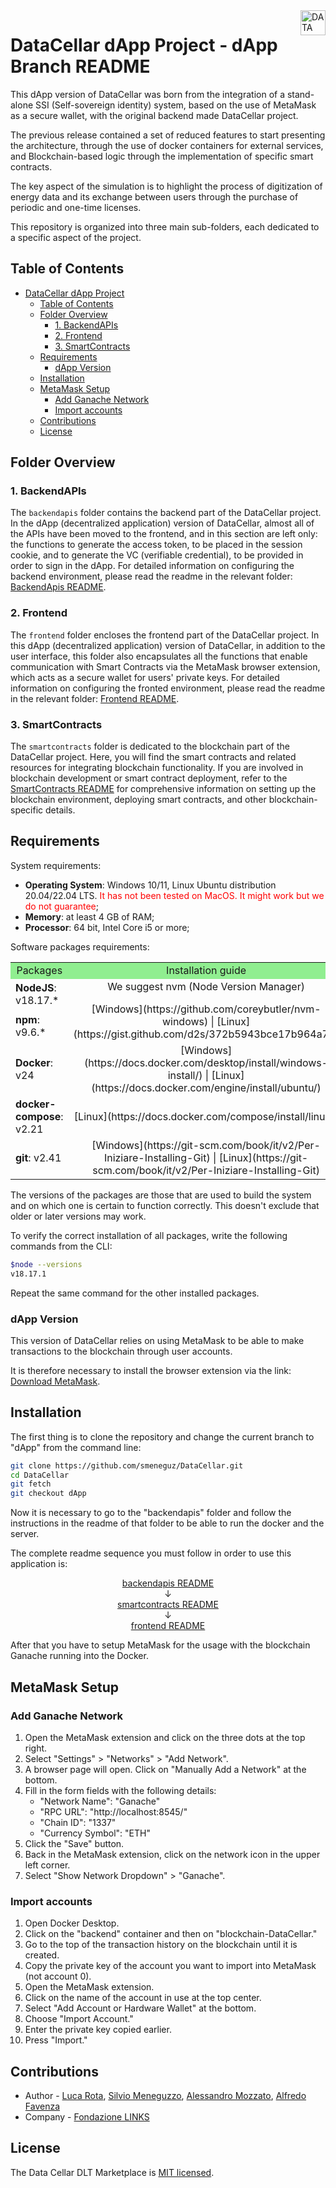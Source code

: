 <a href="https://datacellarproject.eu/">
  <img src="./backend/img/logo/Logo.png" title="DATA CELLAR" height="40" align="right">
</a>

# DataCellar dApp Project - dApp Branch README

This dApp version of DataCellar was born from the integration of a stand-alone SSI (Self-sovereign identity) system, based on the use of MetaMask as a secure wallet, with the original backend made DataCellar project.

The previous release contained a set of reduced features to start presenting the architecture, through the use of docker containers for external services, and Blockchain-based logic through the implementation of specific smart contracts.

The key aspect of the simulation is to highlight the process of digitization of energy data and its exchange between users through the purchase of periodic and one-time licenses.

This repository is organized into three main sub-folders, each dedicated to a specific aspect of the project. 


## Table of Contents

- [DataCellar dApp Project](#datacellar-dapp-project)
  - [Table of Contents](#table-of-contents)
  - [Folder Overview](#folder-overview)
    - [1. BackendAPIs](#1-backendapis)
    - [2. Frontend](#2-frontend)
    - [3. SmartContracts](#3-smartcontracts)
  - [Requirements](#requirements)
    - [dApp Version](#dapp-version)
  - [Installation](#installation)
  - [MetaMask Setup](#metamask-setup)
    - [Add Ganache Network](#add-ganache-network)
    - [Import accounts](#import-accounts)
  - [Contributions](#contributions)
  - [License](#license)


## Folder Overview
### 1. BackendAPIs

The `backendapis` folder contains the backend part of the DataCellar project. 
In the dApp (decentralized application) version of DataCellar, almost all of the APIs have been moved to the frontend, and in this section are left only: the functions to generate the access token, to be placed in the session cookie, and to generate the VC (verifiable credential), to be provided in order to sign in the dApp.
For detailed information on configuring the backend environment, please read the readme in the relevant folder: [BackendApis README](backendapis/README.md).

### 2. Frontend

The `frontend` folder encloses the frontend part of the DataCellar project. 
In this dApp (decentralized application) version of DataCellar, in addition to the user interface, this folder also encapsulates all the functions that enable communication with Smart Contracts via the MetaMask browser extension, which acts as a secure wallet for users' private keys.
For detailed information on configuring the fronted environment, please read the readme in the relevant folder: [Frontend README](frontend/README.md).

### 3. SmartContracts

The `smartcontracts` folder is dedicated to the blockchain part of the DataCellar project. Here, you will find the smart contracts and related resources for integrating blockchain functionality. If you are involved in blockchain development or smart contract deployment, refer to the [SmartContracts README](smartcontracts/README.md) for comprehensive information on setting up the blockchain environment, deploying smart contracts, and other blockchain-specific details.


## Requirements

System requirements:

- **Operating System**: Windows 10/11, Linux Ubuntu distribution 20.04/22.04 LTS. 
<span style="color: red;">It has not been tested on MacOS. It might work but we do not guarantee</span>;
- **Memory**: at least 4 GB of RAM;
- **Processor**: 64 bit, Intel Core i5 or more;

Software packages requirements:

<table>
  <tr style="background-color: lightgreen;">
    <td align="center">Packages</td>
    <td align="center">Installation guide</td>
  </tr>
  <tr>
    <td><b>NodeJS</b>: v18.17.*</td>
    <td rowspan="2" align="center">We suggest nvm (Node Version Manager)<p></p>[Windows](https://github.com/coreybutler/nvm-windows) | [Linux](https://gist.github.com/d2s/372b5943bce17b964a79)</td>
  </tr>
  <tr>
    <td><b>npm</b>: v9.6.*</td>
  </tr>
  <tr>
    <td><b>Docker</b>: v24</td>
    <td align="center">[Windows](https://docs.docker.com/desktop/install/windows-install/) | [Linux](https://docs.docker.com/engine/install/ubuntu/)</td>
  </tr>
  <tr>
    <td><b>docker-compose</b>: v2.21</td>
    <td align="center">[Linux](https://docs.docker.com/compose/install/linux/)</td>
  </tr>
  <tr>
    <td><b>git</b>: v2.41</td>
    <td align="center"> [Windows](https://git-scm.com/book/it/v2/Per-Iniziare-Installing-Git) | [Linux](https://git-scm.com/book/it/v2/Per-Iniziare-Installing-Git)</td>
  </tr>
</table>

The versions of the packages are those that are used to build the system and on which one is certain to function correctly. This doesn't exclude that older or later versions may work.

To verify the correct installation of all packages, write the following commands from the CLI:

```bash
$node --versions
v18.17.1
```
Repeat the same command for the other installed packages.

### dApp Version

This version of DataCellar relies on using MetaMask to be able to make transactions to the blockchain through user accounts. 

It is therefore necessary to install the browser extension via the link: [Download MetaMask](https://metamask.io/download/).

## Installation

The first thing is to clone the repository and change the current branch to "dApp" from the command line:

```bash
git clone https://github.com/smeneguz/DataCellar.git
cd DataCellar
git fetch
git checkout dApp
```

Now it is necessary to go to the "backendapis" folder and follow the instructions in the readme of that folder to be able to run the docker and the server.

The complete readme sequence you must follow in order to use this application is:

<p align="center">
<a href="backendapis/README.md">backendapis README</a><br>
  ↓<br>
  <a href="smartcontracts/README.md">smartcontracts README</a><br>
  ↓<br>
  <a href="frontend/README.md">frontend README</a>
</p>

After that you have to setup MetaMask for the usage with the blockchain Ganache running into the Docker. 

## MetaMask Setup

### Add Ganache Network

1. Open the MetaMask extension and click on the three dots at the top right.
2. Select "Settings" > "Networks" > "Add Network".
3. A browser page will open. Click on "Manually Add a Network" at the bottom.
4. Fill in the form fields with the following details:
   - "Network Name": "Ganache"
   - "RPC URL": "http://localhost:8545/"
   - "Chain ID": "1337"
   - "Currency Symbol": "ETH"
5. Click the "Save" button.
6. Back in the MetaMask extension, click on the network icon in the upper left corner.
7. Select "Show Network Dropdown" > "Ganache".

### Import accounts 

1. Open Docker Desktop.
2. Click on the "backend" container and then on "blockchain-DataCellar."
3. Go to the top of the transaction history on the blockchain until it is created.
4. Copy the private key of the account you want to import into MetaMask (not account 0).
5. Open the MetaMask extension.
6. Click on the name of the account in use at the top center.
7. Select "Add Account or Hardware Wallet" at the bottom.
8. Choose "Import Account."
9. Enter the private key copied earlier.
10. Press "Import."

## Contributions

- Author - [Luca Rota](https://it.linkedin.com/in/luca-rota-872036285), [Silvio Meneguzzo](https://www.linkedin.com/in/silvio-arras-meneguzzo-a29681127/), [Alessandro Mozzato](https://it.linkedin.com/in/alessandro-mozzato-32479420b?trk=people-guest_people_search-card), [Alfredo Favenza](https://www.linkedin.com/in/alfredofavenza/)
- Company - [Fondazione LINKS](https://linksfoundation.com/)

## License

The Data Cellar DLT Marketplace is [MIT licensed](LICENSE).

